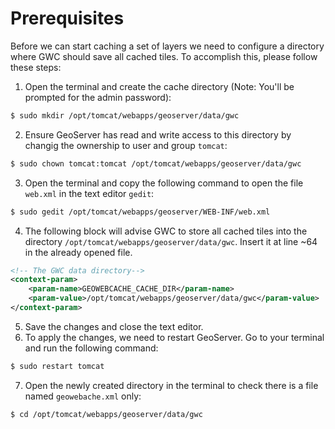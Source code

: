 # Prerequisites

Before we can start caching a set of layers we need to configure a directory
where GWC should save all cached tiles. To accomplish this, please follow these
steps:

1. Open the terminal and create the cache directory (Note: You'll be prompted
   for the admin password):
```bash
$ sudo mkdir /opt/tomcat/webapps/geoserver/data/gwc
```
2. Ensure GeoServer has read and write access to this directory by changig the
   ownership to user and group `tomcat`:
```bash
$ sudo chown tomcat:tomcat /opt/tomcat/webapps/geoserver/data/gwc
```
3. Open the terminal and copy the following command to open the file `web.xml`
   in the text editor `gedit`:
```bash
$ sudo gedit /opt/tomcat/webapps/geoserver/WEB-INF/web.xml
```
4. The following block will advise GWC to store all cached tiles into the directory
   `/opt/tomcat/webapps/geoserver/data/gwc`. Insert it at line ~64 in the
   already opened file.
```xml
<!-- The GWC data directory-->
<context-param>
    <param-name>GEOWEBCACHE_CACHE_DIR</param-name>
    <param-value>/opt/tomcat/webapps/geoserver/data/gwc</param-value>
</context-param>
```
5. Save the changes and close the text editor.
6. To apply the changes, we need to restart GeoServer. Go to your terminal and
   run the following command:
```bash
$ sudo restart tomcat
```
7. Open the newly created directory in the terminal to check there is a file
   named `geowebache.xml` only:
```bash
$ cd /opt/tomcat/webapps/geoserver/data/gwc
```
